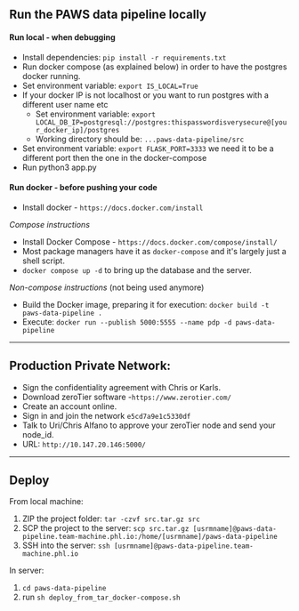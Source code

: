 Run the PAWS data pipeline locally
---------------------------------------
#### Run local - when debugging
- Install dependencies: `pip install -r requirements.txt`
- Run docker compose (as explained below) in order to have the postgres docker running.
- Set environment variable: `export IS_LOCAL=True`
- If your docker IP is not localhost or you want to run postgres with a different user name etc  
  - Set environment variable: `export LOCAL_DB_IP=postgresql://postgres:thispasswordisverysecure@[your_docker_ip]/postgres`
  - Working directory should be: `...paws-data-pipeline/src`
- Set environment variable: `export FLASK_PORT=3333` we need it to be a different port then the one in the docker-compose
- Run python3 app.py
#### Run docker - before pushing your code
- Install docker - `https://docs.docker.com/install`  

_Compose instructions_  
- Install Docker Compose - `https://docs.docker.com/compose/install/`      
- Most package managers have it as `docker-compose` and it's largely just a shell script.    
- `docker compose up -d` to bring up the database and the server.

_Non-compose instructions_  (not being used anymore)  
- Build the Docker image, preparing it for execution:  `docker build -t paws-data-pipeline .`  
- Execute: `docker run --publish 5000:5555 --name pdp -d paws-data-pipeline`    
---------------------------------------  
Production Private Network:
---------------------------------------    
- Sign the confidentiality agreement with Chris or Karls.  
- Download zeroTier software -`https://www.zerotier.com/`  
- Create an account online.  
- Sign in and join the network `e5cd7a9e1c5330df`  
- Talk to Uri/Chris Alfano to approve your zeroTier node and send your node_id. 
- URL: `http://10.147.20.146:5000/` 
---------------------------------------
Deploy
---------------------------------------
From local machine:
1. ZIP the project folder: `tar -czvf src.tar.gz src`
2. SCP the project to the server: `scp src.tar.gz [usrmname]@paws-data-pipeline.team-machine.phl.io:/home/[usrmname]/paws-data-pipeline`
3. SSH into the server: `ssh [usrmname]@paws-data-pipeline.team-machine.phl.io`

In server:
1. `cd paws-data-pipeline`
2. run `sh deploy_from_tar_docker-compose.sh`

